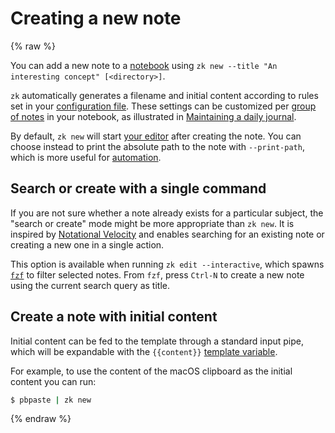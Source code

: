 # Creating a new note
{% raw %}

You can add a new note to a [notebook](notebook.md) using `zk new --title "An interesting concept" [<directory>]`.

`zk` automatically generates a filename and initial content according to rules set in your [configuration file](config.md). These settings can be customized per [group of notes](config-group.md) in your notebook, as illustrated in [Maintaining a daily journal](daily-journal.md).

By default, `zk new` will start [your editor](tool-editor.md) after creating the note. You can choose instead to print the absolute path to the note with `--print-path`, which is more useful for [automation](automation.md).

## Search or create with a single command

If you are not sure whether a note already exists for a particular subject, the "search or create" mode might be more appropriate than `zk new`. It is inspired by [Notational Velocity](https://notational.net/) and enables searching for an existing note or creating a new one in a single action.

This option is available when running `zk edit --interactive`, which spawns [`fzf`](tool-fzf.md) to filter selected notes. From `fzf`, press `Ctrl-N` to create a new note using the current search query as title.

## Create a note with initial content

Initial content can be fed to the template through a standard input pipe, which will be expandable with the `{{content}}` [template variable](template-creation.md).

For example, to use the content of the macOS clipboard as the initial content you can run:

```sh
$ pbpaste | zk new
```

{% endraw %}